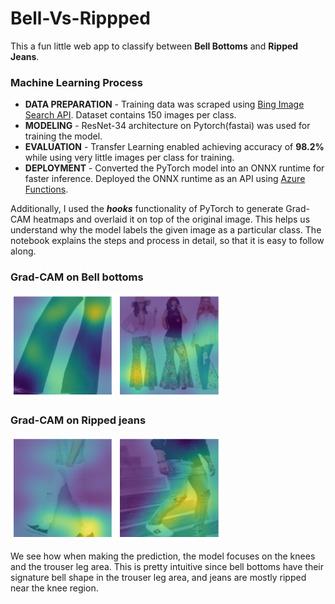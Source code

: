 # Bell-Vs-Rippped

This a fun little web app to classify between **Bell Bottoms** and **Ripped Jeans**. 


### Machine Learning Process
- **DATA PREPARATION** - Training data was scraped using [Bing Image Search API](https://azure.microsoft.com/en-in/try/cognitive-services/?api=search-api-v7). Dataset contains 150 images per class.
- **MODELING** - ResNet-34 architecture on Pytorch(fastai) was used for training the model. 
- **EVALUATION** - Transfer Learning enabled achieving accuracy of **98.2%** while using very little images per class for training. 
- **DEPLOYMENT** - Converted the PyTorch model into an ONNX runtime for faster inference. Deployed the ONNX runtime as an API using [Azure Functions](https://azure.microsoft.com/en-in/services/functions/).

Additionally, I used the ***hooks*** functionality of PyTorch to generate Grad-CAM heatmaps and overlaid it on top of the original image. This helps us understand why the model labels the given image as a particular class. The notebook explains the steps and process in detail, so that it is easy to follow along.  
### Grad-CAM on Bell bottoms
<p align="left" width="100%">
    <img width="33%" src="https://github.com/AdityaG09/Bell-bottoms-or-Ripped-jeans/blob/main/heatmap_images/bell_bottom_sartorial.png"> 
    <img width="33%" src="https://github.com/AdityaG09/Bell-bottoms-or-Ripped-jeans/blob/main/heatmap_images/bell_bottom_women.png"> 
</p>

### Grad-CAM on Ripped jeans
<p align="left" width="100%">
    <img width="33%" src="https://github.com/AdityaG09/Bell-bottoms-or-Ripped-jeans/blob/main/heatmap_images/best_ripped_jean_casual.png"> 
    <img width="33%" src="https://github.com/AdityaG09/Bell-bottoms-or-Ripped-jeans/blob/main/heatmap_images/ripped_jeans_rough.png"> 
</p>  

We see how when making the prediction, the model focuses on the knees and the trouser leg area. This is pretty intuitive since bell bottoms have their signature bell shape in the trouser leg area, and jeans are mostly ripped near the knee region.
